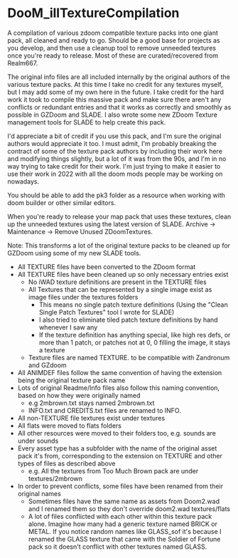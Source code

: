 # DooM_illTextureCompilation
A compilation of various zdoom compatible texture packs into one giant pack, all cleaned and ready to go. Should be a good base for projects as you develop, and then use a cleanup tool to remove unneeded textures once you're ready to release. Most of these are curated/recovered from Realm667.

The original info files are all included internally by the original authors of the various texture packs. At this time I take no credit for any textures myself, but I may add some of my own here in the future.  I take credit for the hard work it took to compile this massive pack and make sure there aren't any conflicts or redundant entries and that it works as correctly and smoothly as possible in GZDoom and SLADE. I also wrote some new ZDoom Texture management tools for SLADE to help create this pack.

I'd appreciate a bit of credit if you use this pack, and I'm sure the original authors would appreciate it too.  I must admit, I'm probably breaking the contract of some of the texture pack authors by including their work here and modifying things slightly, but a lot of it was from the 90s, and I'm in no way trying to take credit for their work.  I'm just trying to make it easier to use their work in 2022 with all the doom mods people may be working on nowadays.

You should be able to add the pk3 folder as a resource when working with doom builder or other similar editors.

When you're ready to release your map pack that uses these textures, clean up the unneeded textures using the latest version of SLADE.
Archive -> Maintenance -> Remove Unused ZDoomTextures.

Note: This transforms a lot of the original texture packs to be cleaned up for GZDoom using some of my new SLADE tools.
- All TEXTURE files have been converted to the ZDoom format
- All TEXTURE files have been cleaned up so only necessary entries exist
  - No iWAD texture definitions are present in the TEXTURE files
  - All Textures that can be represented by a single image exist as image files under the textures folders
    - This means no single patch texture definitions (Using the "Clean Single Patch Textures" tool I wrote for SLADE)
    - I also tried to eliminate tiled patch texture definitions by hand whenever I saw any
    - If the texture definition has anything special, like high res defs, or more than 1 patch, or patches not at 0, 0 filling the image, it stays a texture
  - Texture files are named TEXTURE.<name of texture pack> to be compatible with Zandronum and GZdoom
- All ANIMDEF files follow the same convention of having the extension being the original texture pack name
- Lots of original Readme/Info files also follow this naming convention, based on how they were originally named
  - e.g 2mbrown.txt stays named 2mbrown.txt
  - INFO.txt and CREDITS.txt files are renamed to INFO.<name of texture pack>
- All non-TEXTURE file textures exist under textures
- All flats were moved to flats folders
- All other resources were moved to their folders too, e.g. sounds are under sounds
- Every asset type has a subfolder with the name of the original asset pack it's from, corresponding to the extension on TEXTURE and other types of files as described above
  - e.g. All the textures from Too Much Brown pack are under textures/2mbrown
- In order to prevent conflicts, some files have been renamed from their original names
  - Sometimes files have the same name as assets from Doom2.wad and I renamed them so they don't override doom2.wad textures/flats
  - A lot of files conflicted with each other within this texture pack alone. Imagine how many had a generic texture named BRICK or METAL. If you notice random names like GLASS_sof it's because I renamed the GLASS texture that came with the Soldier of Fortune pack so it doesn't conflict with other textures named GLASS.
